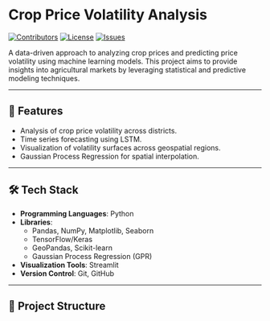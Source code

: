 # Crop Price Volatility Analysis

[![Contributors](https://img.shields.io/github/contributors/AbbinavSK/CropPrice-Analysis)](https://github.com/AbbinavSK/CropPrice-Analysis/graphs/contributors)
[![License](https://img.shields.io/github/license/AbbinavSK/CropPrice-Analysis)](LICENSE)
[![Issues](https://img.shields.io/github/issues/AbbinavSK/CropPrice-Analysis)](https://github.com/AbbinavSK/CropPrice-Analysis/issues)

A data-driven approach to analyzing crop prices and predicting price volatility using machine learning models. This project aims to provide insights into agricultural markets by leveraging statistical and predictive modeling techniques.

---

## 🚀 Features
- Analysis of crop price volatility across districts.
- Time series forecasting using LSTM.
- Visualization of volatility surfaces across geospatial regions.
- Gaussian Process Regression for spatial interpolation.

---

## 🛠️ Tech Stack
- **Programming Languages**: Python
- **Libraries**: 
  - Pandas, NumPy, Matplotlib, Seaborn
  - TensorFlow/Keras
  - GeoPandas, Scikit-learn
  - Gaussian Process Regression (GPR)
- **Visualization Tools**: Streamlit
- **Version Control**: Git, GitHub

---

## 📂 Project Structure
